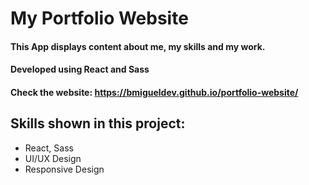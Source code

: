 # My Portfolio Website

#### This App displays content about me, my skills and my work.

#### Developed using React and Sass

#### Check the website: https://bmigueldev.github.io/portfolio-website/

## Skills shown in this project:
- React, Sass
- UI/UX Design
- Responsive Design